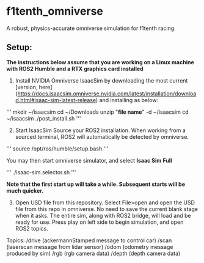 # f1tenth_omniverse
A robust, physics-accurate omniverse simulation for f1tenth racing.

## Setup:
**The instructions below assume that you are working on a Linux machine with ROS2 Humble and a RTX graphics card installed**

1. Install NVIDIA Omniverse IsaacSim by downloading the most current [version, here] (https://docs.isaacsim.omniverse.nvidia.com/latest/installation/download.html#isaac-sim-latest-release) and installing as below:

'''
mkdir ~/isaacsim
cd ~/Downloads
unzip "**file name**" -d ~/isaacsim
cd ~/isaacsim
./post_install.sh
'''

2. Start IsaacSim
Source your ROS2 installation. When working from a sourced terminal, ROS2 will automatically be detected by omniverse.

'''
source /opt/ros/humble/setup.bash
'''

You may then start omniverse simulator, and select **Isaac Sim Full**

'''
./isaac-sim.selector.sh
'''

**Note that the first start up will take a while. Subsequent starts will be much quicker.**

3. Open USD file from this repository.
Select File>open and open the USD file from this repo in omniverse. No need to save the current blank stage when it asks. The entire sim, along with ROS2 bridge, will load and be ready for use. Press play on left side to begin simulation, and open ROS2 topics.

Topics:
/drive (ackermannStamped message to control car)
/scan (laserscan message from lidar sensor)
/odom (odometry message produced by sim)
/rgb (rgb camera data)
/depth (depth camera data)
